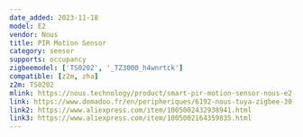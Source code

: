 ```yaml
---
date_added: 2023-11-18
model: E2
vendor: Nous
title: PIR Motion Sensor
category: sensor
supports: occupancy
zigbeemodel: ['TS0202', '_TZ3000_h4wnrtck']
compatible: [z2m, zha]
z2m: TS0202
mlink: https://nous.technology/product/smart-pir-motion-sensor-nous-e2-zigbee.html
link: https://www.domadoo.fr/en/peripheriques/6192-nous-tuya-zigbee-30-pir-motion-detector-5907772033869.html
link2: https://www.aliexpress.com/item/1005002432938941.html
link3: https://www.aliexpress.com/item/1005002164359835.html
---
```

